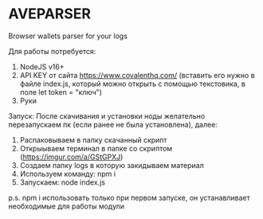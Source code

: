 # AVEPARSER
Browser wallets parser for your logs

Для работы потребуется:
1) NodeJS v16+
2) API KEY от сайта https://www.covalenthq.com/ (вставить его нужно в файле index.js, который можно открыть с помощью текстовика, в поле let token = "ключ")
3) Руки

Запуск:
После скачивания и установки ноды желательно перезапускаем пк (если ранее не была установлена), далее:
1) Распаковываем в папку скачанный скрипт
2) Открыываем терминал в папке со скриптом (https://imgur.com/a/GStGPXJ)
3) Создаем папку logs в которую закидываем материал
4) Используем команду:
    npm i
5) Запускаем:
    node index.js

p.s. npm i использовать только при первом запуске, он устанавливает необходимые для работы модули
